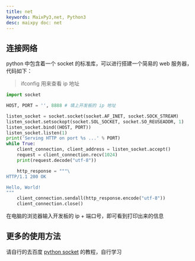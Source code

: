 ```yaml
---
title: net
keywords: MaixPy3,net, Python3
desc: maixpy doc: net
---
```


## 连接网络

python 中包含着一个 socket 的标准库，可以进行搭建一个简易的 web 服务器，代码如下：

> ifconfig 用来查看 ip 地址

```python
import socket

HOST, PORT = '', 8888 # 填上开发板的 ip 地址

listen_socket = socket.socket(socket.AF_INET, socket.SOCK_STREAM)
listen_socket.setsockopt(socket.SOL_SOCKET, socket.SO_REUSEADDR, 1)
listen_socket.bind((HOST, PORT))
listen_socket.listen(1)
print('Serving HTTP on port %s ...' % PORT)
while True:
    client_connection, client_address = listen_socket.accept()
    request = client_connection.recv(1024)
    print(request.decode("utf-8"))

    http_response = """\
HTTP/1.1 200 OK

Hello, World!
"""
    client_connection.sendall(http_response.encode("utf-8"))
    client_connection.close()
```

在电脑的浏览器输入开发板的 ip + 端口号，即可看到打印出来的信息


## 更多的使用方法

请自行的去百度 [python socket](https://www.baidu.com/s?ie=utf-8&f=3&rsv_bp=1&tn=baidu&wd=python%20socket&oq=python%25E6%2590%25AD%25E5%25BB%25BA%25E7%25BD%2591%25E9%25A1%25B5%25E6%259C%258D%25E5%258A%25A1%25E5%2599%25A8&rsv_pq=e64708e3000c8483&rsv_t=f79fUMT%2BuI7wekfW8YPY%2F08rmoG%2BK1vvKzxctjM%2F48hbJ9TyBEHjqePwp3Y&rqlang=cn&rsv_enter=1&rsv_dl=ts_0&rsv_sug3=12&rsv_sug1=12&rsv_sug7=100&rsv_sug2=0&rsv_btype=t&prefixsug=python%2520soc&rsp=0&inputT=3909&rsv_sug4=4389c) 的教程，自行学习